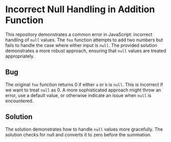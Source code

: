 # Incorrect Null Handling in Addition Function

This repository demonstrates a common error in JavaScript: incorrect handling of `null` values.  The `foo` function attempts to add two numbers but fails to handle the case where either input is `null`.  The provided solution demonstrates a more robust approach, ensuring that `null` values are treated appropriately.

## Bug

The original `foo` function returns 0 if either `a` or `b` is `null`. This is incorrect if we want to treat `null` as 0.   A more sophisticated approach might throw an error, use a default value, or otherwise indicate an issue when `null` is encountered.

## Solution

The solution demonstrates how to handle `null` values more gracefully. The solution checks for null and converts it to zero before the summation.